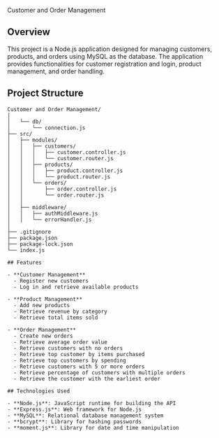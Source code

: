  Customer and Order Management

## Overview

This project is a Node.js application designed for managing customers, products, and orders using MySQL as the database. The application provides functionalities for customer registration and login, product management, and order handling.

## Project Structure

```plaintext
Customer and Order Management/
│
│   └── db/
│       └── connection.js
├── src/
│   ├── modules/
│   │   ├── customers/
│   │   │   ├── customer.controller.js
│   │   │   └── customer.router.js
│   │   ├── products/
│   │   │   ├── product.controller.js
│   │   │   └── product.router.js
│   │   └── orders/
│   │       ├── order.controller.js
│   │       └── order.router.js
│   │
│   ├── middleware/
│   │   ├── authMiddleware.js
│   │   └── errorHandler.js
│
├── .gitignore
├── package.json
├── package-lock.json
└── index.js

## Features

- **Customer Management**
  - Register new customers
  - Log in and retrieve available products

- **Product Management**
  - Add new products
  - Retrieve revenue by category
  - Retrieve total items sold

- **Order Management**
  - Create new orders
  - Retrieve average order value
  - Retrieve customers with no orders
  - Retrieve top customer by items purchased
  - Retrieve top customers by spending
  - Retrieve customers with 5 or more orders
  - Retrieve percentage of customers with multiple orders
  - Retrieve the customer with the earliest order

## Technologies Used

- **Node.js**: JavaScript runtime for building the API
- **Express.js**: Web framework for Node.js
- **MySQL**: Relational database management system
- **bcrypt**: Library for hashing passwords
- **moment.js**: Library for date and time manipulation


